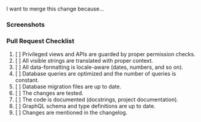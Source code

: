 I want to merge this change because...

<!-- Please mention all relevant issue numbers. -->

### Screenshots

<!-- If your changes affect the UI, providing "before" and "after" screenshots will
greatly reduce the amount of work needed to review your work. -->

### Pull Request Checklist

<!-- Please keep this section. It will make maintainer's life easier. -->

1. [ ] Privileged views and APIs are guarded by proper permission checks.
1. [ ] All visible strings are translated with proper context.
1. [ ] All data-formatting is locale-aware (dates, numbers, and so on).
1. [ ] Database queries are optimized and the number of queries is constant.
1. [ ] Database migration files are up to date.
1. [ ] The changes are tested.
1. [ ] The code is documented (docstrings, project documentation).
1. [ ] GraphQL schema and type definitions are up to date.
1. [ ] Changes are mentioned in the changelog.
